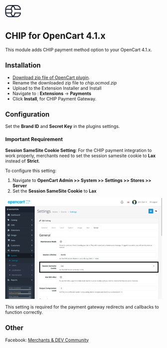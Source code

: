 <img src="../assets/logo.svg" alt="drawing" width="50"/>

# CHIP for OpenCart 4.1.x

This module adds CHIP payment method option to your OpenCart 4.1.x.

## Installation

* [Download zip file of OpenCart plugin](https://download-directory.github.io/?url=https%3A%2F%2Fgithub.com%2FCHIPAsia%2Fchip-for-opencart%2Ftree%2Fmain%2F4.1).
* Rename the downloaded zip file to *chip.ocmod.zip*
* Upload to the Extension Installer and Install
* Navigate to : **Extensions** -> **Payments**
* Click **Install**, for CHIP Payment Gateway.

## Configuration

Set the **Brand ID** and **Secret Key** in the plugins settings.

### Important Requirement

**Session SameSite Cookie Setting**: For the CHIP payment integration to work properly, merchants need to set the session samesite cookie to **Lax** instead of **Strict**. 

To configure this setting:
1. Navigate to **OpenCart Admin >> System >> Settings >> Stores >> Server**
2. Set the **Session SameSite Cookie** to **Lax**

![Session SameSite Cookie Setting](Lax-Settings.png)

This setting is required for the payment gateway redirects and callbacks to function correctly.

## Other

Facebook: [Merchants & DEV Community](https://www.facebook.com/groups/3210496372558088)
